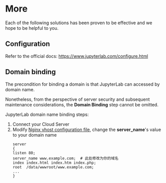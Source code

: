 # More

Each of the following solutions has been proven to be effective and we hope to be helpful to you.

## Configuration 

Refer to the official docs: https://www.jupyterlab.com/configure.html

## Domain binding

The precondition for binding a domain is that JupyterLab can accessed by domain name.

Nonetheless, from the perspective of server security and subsequent maintenance considerations, the **Domain Binding** step cannot be omitted.

JupyterLab domain name binding steps:

1. Connect your Cloud Server
2. Modify [Nginx vhost configuration file](/stack-components.md#nginx), change the **server_name**'s value to your domain name
   ```text
   server
   {
   listen 80;
   server_name www.example.com;  # 此处修改为你的域名
   index index.html index.htm index.php;
   root  /data/wwwroot/www.example.com;
   ...
   }
   ```